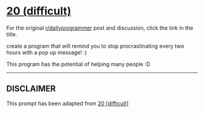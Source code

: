 # [20 (difficult)](https://www.reddit.com/r/dailyprogrammer/comments/qnl1d/382012_challenge_20_difficult/)

For the original [r/dailyprogrammer](https://www.reddit.com/r/dailyprogrammer/) post and discussion, click the link in the title.

create a program that will remind you to stop procrastinating every two hours with a pop up message! :)

This program has the potential of helping many people :D


----
## **DISCLAIMER**
This prompt has been adapted from [20 [difficult]](https://www.reddit.com/r/dailyprogrammer/comments/qnl1d/382012_challenge_20_difficult/
)
